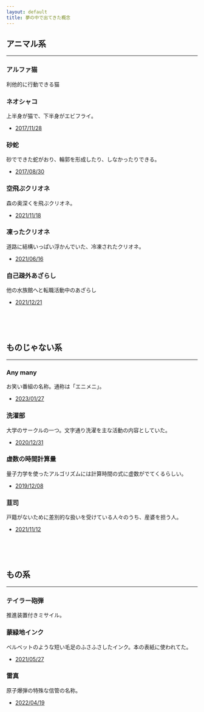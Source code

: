 ```yaml
---
layout: default
title: 夢の中で出てきた概念
---
```


## アニマル系
---

### アルファ猫
利他的に行動できる猫

### ネオシャコ
上半身が猫で、下半身がエビフライ。
- [2017/11/28](https://hihumi-riku.github.io/2019/01/25/dream_2017.html#10)

### 砂蛇
砂でできた蛇がおり、輪郭を形成したり、しなかったりできる。
- [2017/08/30](https://hihumi-riku.github.io/2019/01/25/dream_2017.html#8)

### 空飛ぶクリオネ
森の奥深くを飛ぶクリオネ。
- [2021/11/18](https://hihumi-riku.github.io/2021/05/04/dream_2021.html#14)

### 凍ったクリオネ
道路に結構いっぱい浮かんでいた、冷凍されたクリオネ。
- [2021/06/16](https://hihumi-riku.github.io/2021/05/04/dream_2021.html#6)

### 自己疎外あざらし
他の水族館へと転職活動中のあざらし
- [2021/12/21](https://hihumi-riku.github.io/2021/05/04/dream_2021.html#18)



<br>
<br>
<br>

## ものじゃない系
---

### Any many
お笑い番組の名称。通称は「エニメニ」。
- [2023/01/27](https://hihumi-riku.github.io/2023/06/24/dream_2023.html#4)

### 洗濯部
大学のサークルの一つ。文字通り洗濯を主な活動の内容としていた。
- [2020/12/31](https://hihumi-riku.github.io/2020/01/15/dream_2020.html#11)

### 虚数の時間計算量
量子力学を使ったアルゴリズムには計算時間の式に虚数がでてくるらしい。
- [2019/12/08](https://hihumi-riku.github.io/2019/01/25/dream_2019.html#9)

### 韮司
戸籍がないために差別的な扱いを受けている人々のうち、産婆を担う人。
- [2021/11/12](https://hihumi-riku.github.io/2021/05/04/dream_2021.html#13)




<br>
<br>
<br>

## もの系
---

### テイラー砲弾
推進装置付きミサイル。

### 蒙緑地インク
ベルベットのような短い毛足のふさふさしたインク。本の表紙に使われてた。
- [2021/05/27](https://hihumi-riku.github.io/2021/05/04/dream_2021.html)

### 雷真
原子爆弾の特殊な信管の名称。
- [2022/04/19](https://hihumi-riku.github.io/2023/06/24/dream_2022.html)






